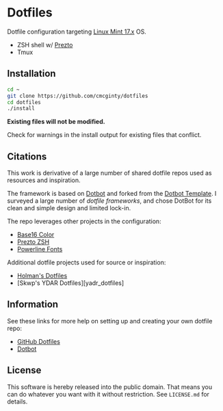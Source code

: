 Dotfiles
=================

Dotfile configuration targeting [Linux Mint 17.x][mint] OS.

- ZSH shell w/ [Prezto][prezto]
- Tmux

Installation
------------

```bash
cd ~
git clone https://github.com/cmcginty/dotfiles
cd dotfiles
./install
```

**Existing files will not be modified.**

Check for warnings in the install output for existing files that conflict.

Citations
---------

This work is derivative of a large number of shared dotfile repos used as
resources and inspiration.

The framework is based on [Dotbot][dotbot] and forked from the [Dotbot
Template][fork]. I surveyed a large number of *dotfile frameworks*, and
chose DotBot for its clean and simple design and limited lock-in.

The repo leverages other projects in the configuration:

* [Base16 Color][base16]
* [Prezto ZSH][prezto]
* [Powerline Fonts][powerline]

Additional dotfile projects used for source or inspiration:

* [Holman's Dotfiles][holman_dotfiles]
* [Skwp's YDAR Dotfiles][yadr_dotfiles]

Information
---------------

See these links for more help on setting up and creating your own dotfile repo:

* [GitHub Dotfiles][gitdotfiles]
* [Dotbot][dotbot]

License
-------

This software is hereby released into the public domain. That means you can do
whatever you want with it without restriction. See `LICENSE.md` for details.

[base16]: https://github.com/chriskempson/base16
[dotbot]: https://github.com/anishathalye/dotbot
[fork]: https://github.com/anishathalye/dotfiles_template/fork
[gitdotfiles]: https://dotfiles.github.io/
[holman_dotfiles]: https://github.com/holman/dotfiles
[mint]: http://linuxmint.com
[powerline]: https://github.com/powerline/fonts
[prezto]: https://github.com/sorin-ionescu/prezto
[yadr_dotifles]: https://github.com/skwp/dotfiles
